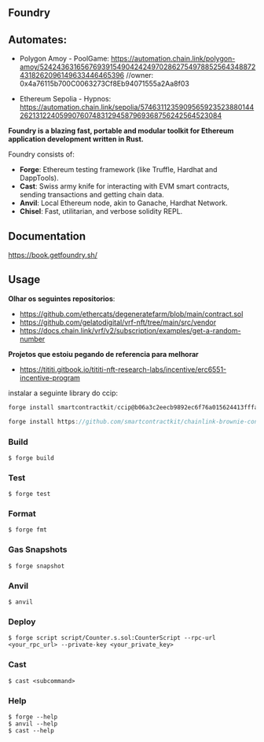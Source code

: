 ## Foundry


## Automates:
- Polygon Amoy - PoolGame: https://automation.chain.link/polygon-amoy/52424363165676939154904242497028627549788525643488724318262096149633446465396
//owner: 0x4a76115b700C0063273Cf8Eb94071555a2Aa8f03

- Ethereum Sepolia - Hypnos: https://automation.chain.link/sepolia/57463112359095659235238801442621312240599076074831294587969368756242564523084

**Foundry is a blazing fast, portable and modular toolkit for Ethereum application development written in Rust.**

Foundry consists of:

-   **Forge**: Ethereum testing framework (like Truffle, Hardhat and DappTools).
-   **Cast**: Swiss army knife for interacting with EVM smart contracts, sending transactions and getting chain data.
-   **Anvil**: Local Ethereum node, akin to Ganache, Hardhat Network.
-   **Chisel**: Fast, utilitarian, and verbose solidity REPL.

## Documentation

https://book.getfoundry.sh/

## Usage

**Olhar os seguintes repositorios**: 
- https://github.com/ethercats/degeneratefarm/blob/main/contract.sol
- https://github.com/gelatodigital/vrf-nft/tree/main/src/vendor
- https://docs.chain.link/vrf/v2/subscription/examples/get-a-random-number

**Projetos que estoiu pegando de referencia para melhorar**
- https://tititi.gitbook.io/tititi-nft-research-labs/incentive/erc6551-incentive-program

instalar a seguinte library do ccip:

```javascript
forge install smartcontractkit/ccip@b06a3c2eecb9892ec6f76a015624413fffa1a122 --no-commit
```

```javascript
forge install https://github.com/smartcontractkit/chainlink-brownie-contracts --no-commit
```

### Build

```shell
$ forge build
```

### Test

```shell
$ forge test
```

### Format

```shell
$ forge fmt
```

### Gas Snapshots

```shell
$ forge snapshot
```

### Anvil

```shell
$ anvil
```

### Deploy

```shell
$ forge script script/Counter.s.sol:CounterScript --rpc-url <your_rpc_url> --private-key <your_private_key>
```

### Cast

```shell
$ cast <subcommand>
```

### Help

```shell
$ forge --help
$ anvil --help
$ cast --help
```
